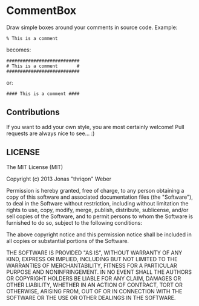
CommentBox
==========

Draw simple boxes around your comments in source code. Example:

    % This is a comment

becomes:

    ###########################
    # This is a comment       #
    ###########################

or:

    #### This is a comment ####

Contributions
-------------

If you want to add your own style, you are most certainly welcome! Pull requests are always nice to see... :)

LICENSE
-------

The MIT License (MIT)

Copyright (c) 2013 Jonas "thriqon" Weber

Permission is hereby granted, free of charge, to any person obtaining a copy
of this software and associated documentation files (the "Software"), to deal
in the Software without restriction, including without limitation the rights
to use, copy, modify, merge, publish, distribute, sublicense, and/or sell
copies of the Software, and to permit persons to whom the Software is
furnished to do so, subject to the following conditions:

The above copyright notice and this permission notice shall be included in
all copies or substantial portions of the Software.

THE SOFTWARE IS PROVIDED "AS IS", WITHOUT WARRANTY OF ANY KIND, EXPRESS OR
IMPLIED, INCLUDING BUT NOT LIMITED TO THE WARRANTIES OF MERCHANTABILITY,
FITNESS FOR A PARTICULAR PURPOSE AND NONINFRINGEMENT. IN NO EVENT SHALL THE
AUTHORS OR COPYRIGHT HOLDERS BE LIABLE FOR ANY CLAIM, DAMAGES OR OTHER
LIABILITY, WHETHER IN AN ACTION OF CONTRACT, TORT OR OTHERWISE, ARISING FROM,
OUT OF OR IN CONNECTION WITH THE SOFTWARE OR THE USE OR OTHER DEALINGS IN
THE SOFTWARE.

